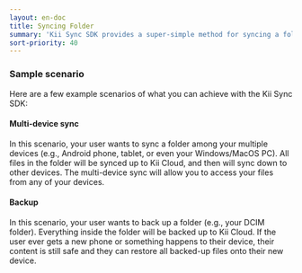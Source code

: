 ```yaml
---
layout: en-doc
title: Syncing Folder
summary: 'Kii Sync SDK provides a super-simple method for syncing a folder. By leveraging our sync SDK, you will be able to sync a folder among multiple devices, making all files and subfolders accessible from all devices - even if they are offline.'
sort-priority: 40
---
```

### Sample scenario

Here are a few example scenarios of what you can achieve with the Kii Sync SDK:

#### Multi-device sync

In this scenario, your user wants to sync a folder among your multiple devices (e.g., Android phone, tablet, or even your Windows/MacOS PC).  All files in the folder will be synced up to Kii Cloud, and then will sync down to other devices.  The multi-device sync will allow you to access your files from any of your devices.

#### Backup

In this scenario, your user wants to back up a folder (e.g., your DCIM folder).  Everything inside the folder will be backed up to Kii Cloud.  If the user ever gets a new phone or something happens to their device, their content is still safe and they can restore all backed-up files onto their new device.

